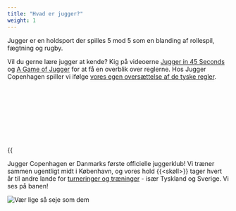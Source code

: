 ```yaml
---
title: "Hvad er jugger?"
weight: 1
---
```


Jugger er en holdsport der spilles 5 mod 5 som en blanding af rollespil, fægtning og rugby.

Vil du gerne lære jugger at kende? Kig på videoerne [Jugger in 45 Seconds](https://www.youtube.com/watch?v=H5KGov_Sajs) og [A Game of Jugger](https://vimeo.com/77880281) for at få en overblik over reglerne.  Hos Jugger Copenhagen spiller vi ifølge [vores egen oversættelse af de tyske regler](https://docs.google.com/document/d/1B77ufGU5-koR5nv8_aQ7Ts92PIj90dc8tjCpHA62xm8).

{{<svg chain>}}

Jugger Copenhagen er Danmarks første officielle juggerklub! Vi træner sammen ugentligt midt i København, og vores hold {{<skøll>}} tager hvert år til andre lande for [turneringer og træninger](tournaments/) - især Tyskland og Sverige. Vi ses på banen!

![Vær lige så seje som dem](/images/stylish2.webp)